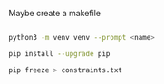 Maybe create a makefile


```bash

python3 -m venv venv --prompt <name>

pip install --upgrade pip

pip freeze > constraints.txt
```